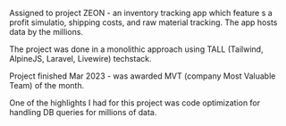Assigned to project ZEON - an inventory tracking app which feature s a profit simulatio, shipping costs, and raw material tracking. The app hosts data by the millions. 

The project was done in a monolithic approach using TALL (Tailwind, AlpineJS, Laravel, Livewire) techstack.

Project finished Mar 2023 - was awarded MVT (company Most Valuable Team) of the month.

One of the highlights I had for this project was code optimization for handling DB queries for millions of data. 